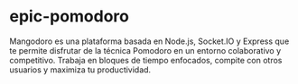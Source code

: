 # epic-pomodoro
Mangodoro es una plataforma basada en Node.js, Socket.IO y Express que te permite disfrutar de la técnica Pomodoro en un entorno colaborativo y competitivo. Trabaja en bloques de tiempo enfocados, compite con otros usuarios y maximiza tu productividad.
